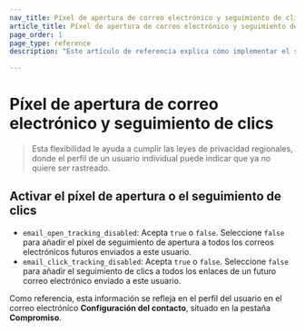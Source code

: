 ```yaml
---
nav_title: Píxel de apertura de correo electrónico y seguimiento de clics
article_title: Píxel de apertura de correo electrónico y seguimiento de clics
page_order: 1
page_type: reference
description: "Este artículo de referencia explica cómo implementar el seguimiento de píxeles abiertos y de clics."

---
```


# Píxel de apertura de correo electrónico y seguimiento de clics

>  Esta flexibilidad le ayuda a cumplir las leyes de privacidad regionales, donde el perfil de un usuario individual puede indicar que ya no quiere ser rastreado.

## Activar el píxel de apertura o el seguimiento de clics



- `email_open_tracking_disabled`: Acepta `true` o `false`. Seleccione `false` para añadir el píxel de seguimiento de apertura a todos los correos electrónicos futuros enviados a este usuario. 
- `email_click_tracking_disabled`: Acepta `true` o `false`. Seleccione `false` para añadir el seguimiento de clics a todos los enlaces de un futuro correo electrónico enviado a este usuario. 

Como referencia, esta información se refleja en el perfil del usuario en el correo electrónico **Configuración del contacto**, situado en la pestaña **Compromiso**.




